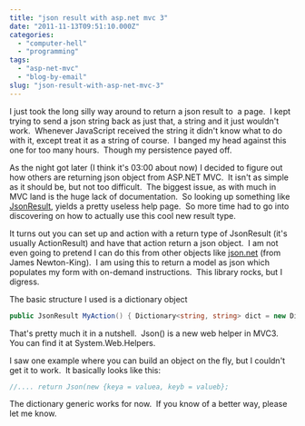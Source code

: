 ```yaml
---
title: "json result with asp.net mvc 3"
date: "2011-11-13T09:51:10.000Z"
categories: 
  - "computer-hell"
  - "programming"
tags: 
  - "asp-net-mvc"
  - "blog-by-email"
slug: "json-result-with-asp-net-mvc-3"
---
```


I just took the long silly way around to return a json result to  a page.  I kept trying to send a json string back as just that, a string and it just wouldn't work.  Whenever JavaScript received the string it didn't know what to do with it, except treat it as a string of course.  I banged my head against this one for too many hours.  Though my persistence payed off.

As the night got later (I think it's 03:00 about now) I decided to figure out how others are returning json object from ASP.NET MVC.  It isn't as simple as it should be, but not too difficult.  The biggest issue, as with much in MVC land is the huge lack of documentation.  So looking up something like [JsonResult](http://msdn.microsoft.com/en-us/library/system.web.mvc.jsonresult.aspx), yields a pretty useless help page.  So more time had to go into discovering on how to actually use this cool new result type.

It turns out you can set up and action with a return type of JsonResult (it's usually ActionResult) and have that action return a json object.  I am not even going to pretend I can do this from other objects like [json.net](http://james.newtonking.com/pages/json-net.aspx "json.net") (from James Newton-King).  I am using this to return a model as json which populates my form with on-demand instructions.  This library rocks, but I digress.

The basic structure I used is a dictionary object

```csharp
public JsonResult MyAction() { Dictionary<string, string> dict = new Dictionary<string, string>(); dict.Add("keya", "valuea"); dict.Add("keyb", "valueb"); return Json(dict); } 
```

That's pretty much it in a nutshell.  Json() is a new web helper in MVC3.  You can find it at System.Web.Helpers.

I saw one example where you can build an object on the fly, but I couldn't get it to work.  It basically looks like this:

```csharp
//.... return Json(new {keya = valuea, keyb = valueb};
```

The dictionary generic works for now.  If you know of a better way, please let me know.
